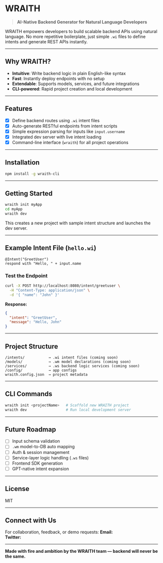 # WRAITH

> **AI-Native Backend Generator for Natural Language Developers**

WRAITH empowers developers to build scalable backend APIs using natural language. No more repetitive boilerplate, just simple `.wi` files to define intents and generate REST APIs instantly.

---

## Why WRAITH?
- **Intuitive**: Write backend logic in plain English-like syntax
- **Fast**: Instantly deploy endpoints with no setup
- **Extendable**: Supports models, services, and future integrations
- **CLI-powered**: Rapid project creation and local development

---

## Features
- [x] Define backend routes using `.wi` intent files
- [x] Auto-generate RESTful endpoints from intent scripts
- [x] Simple expression parsing for inputs like `input.username`
- [x] Integrated dev server with live intent loading
- [x] Command-line interface (`wraith`) for all project operations

---

## Installation
```bash
npm install -g wraith-cli
```

---

## Getting Started
```bash
wraith init myApp
cd myApp
wraith dev
```

This creates a new project with sample intent structure and launches the dev server.

---

## Example Intent File (`hello.wi`)
```wi
@Intent("GreetUser")
respond with "Hello, " + input.name
```

### Test the Endpoint
```bash
curl -X POST http://localhost:8080/intent/greetuser \
  -H "Content-Type: application/json" \
  -d '{ "name": "John" }'
```
**Response:**
```json
{
  "intent": "GreetUser",
  "message": "Hello, John"
}
```

---

## Project Structure
```
/intents/           → .wi intent files (coming soon)
/models/            → .wm model declarations (coming soon)
/services/          → .ws backend logic services (coming soon)
/config/            → app configs
wraith.config.json  → project metadata
```

---

## CLI Commands
```bash
wraith init <projectName>   # Scaffold new WRAITH project
wraith dev                  # Run local development server
```

---

## Future Roadmap
- [ ] Input schema validation
- [ ] `.wm` model-to-DB auto mapping
- [ ] Auth & session management
- [ ] Service-layer logic handling (`.ws` files)
- [ ] Frontend SDK generation
- [ ] GPT-native intent expansion

---

## License
MIT

---

## Connect with Us
For collaboration, feedback, or demo requests:
**Email:**  
**Twitter:**  

---

**Made with fire and ambition by the WRAITH team — backend will never be the same.**
